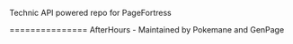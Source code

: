 Technic API powered repo for PageFortress

===============
AfterHours - Maintained by Pokemane and GenPage
